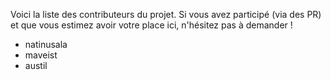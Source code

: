 Voici la liste des contributeurs du projet. Si vous avez participé (via des PR) et que vous estimez avoir votre place ici, n'hésitez pas à demander !

 * natinusala
 * maveist
 * austil
